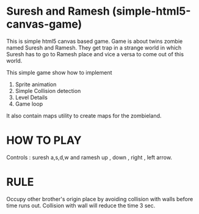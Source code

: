 Suresh and Ramesh (simple-html5-canvas-game)
================================================

This is simple html5 canvas based game. Game is about twins zombie named Suresh and Ramesh. They get trap in a strange world in which 
Suresh has to go to Ramesh place and vice a versa to come out of this world.

This simple game show how to implement

1) Sprite animation
2) Simple Collision detection
3) Level Details
4) Game loop


It also contain maps utility to create maps for the zombieland.


HOW TO PLAY
========================
 Controls : suresh  a,s,d,w  and ramesh up , down , right , left arrow.
 
RULE
==========
Occupy other brother's origin place by avoiding collision with walls before time runs out. Collision with wall will reduce the time 3 sec.


